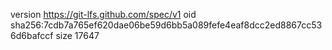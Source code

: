 version https://git-lfs.github.com/spec/v1
oid sha256:7cdb7a765ef620dae06be59d6bb5a089fefe4eaf8dcc2ed8867cc536d6bafccf
size 17647
